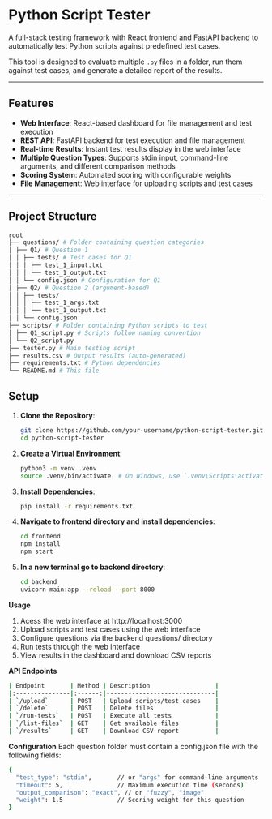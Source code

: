 # Python Script Tester

A full-stack testing framework with React frontend and FastAPI backend to automatically test Python scripts against predefined test cases.

This tool is designed to evaluate multiple `.py` files in a folder, run them against test cases, and generate a detailed report of the results.

---

## Features

- **Web Interface**: React-based dashboard for file management and test execution
- **REST API**: FastAPI backend for test execution and file management
- **Real-time Results**: Instant test results display in the web interface
- **Multiple Question Types**: Supports stdin input, command-line arguments, and different comparison methods
- **Scoring System**: Automated scoring with configurable weights
- **File Management**: Web interface for uploading scripts and test cases

---

## Project Structure

```bash
root
├── questions/ # Folder containing question categories
│ ├── Q1/ # Question 1
│ │ ├── tests/ # Test cases for Q1
│ │ │ ├── test_1_input.txt
│ │ │ └── test_1_output.txt
│ │ └── config.json # Configuration for Q1
│ ├── Q2/ # Question 2 (argument-based)
│ │ ├── tests/
│ │ │ ├── test_1_args.txt
│ │ │ └── test_1_output.txt
│ │ └── config.json
├── scripts/ # Folder containing Python scripts to test
│ ├── Q1_script.py # Scripts follow naming convention
│ └── Q2_script.py
├── tester.py # Main testing script
├── results.csv # Output results (auto-generated)
├── requirements.txt # Python dependencies
└── README.md # This file

```

## Setup

1. **Clone the Repository**:
   ```bash
   git clone https://github.com/your-username/python-script-tester.git
   cd python-script-tester
   ```
2. **Create a Virtual Environment**:
   ```bash
   python3 -m venv .venv
   source .venv/bin/activate  # On Windows, use `.venv\Scripts\activate`
   ```
3. **Install Dependencies**:
   ```bash
   pip install -r requirements.txt
   ```
4. **Navigate to frontend directory and install dependencies**:
   ```bash
   cd frontend
   npm install
   npm start
   ```
5. **In a new terminal go to backend directory**:
   ```bash
   cd backend
   uvicorn main:app --reload --port 8000
   ```

**Usage**

1. Acess the web interface at http://localhost:3000
2. Upload scripts and test cases using the web interface
3. Configure questions via the backend questions/ directory
4. Run tests through the web interface
5. View results in the dashboard and download CSV reports

**API Endpoints**

```bash
| Endpoint       | Method | Description                  |
|:---------------|:------:|------------------------------|
| `/upload`      | POST   | Upload scripts/test cases    |
| `/delete`      | POST   | Delete files                 |
| `/run-tests`   | POST   | Execute all tests            |
| `/list-files`  | GET    | Get available files          |
| `/results`     | GET    | Download CSV report          |
```

**Configuration**
Each question folder must contain a config.json file with the following fields:

```bash
{
  "test_type": "stdin",       // or "args" for command-line arguments
  "timeout": 5,               // Maximum execution time (seconds)
  "output_comparison": "exact", // or "fuzzy", "image"
  "weight": 1.5               // Scoring weight for this question
}
```
